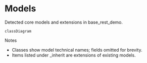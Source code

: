 # Models

Detected core models and extensions in base_rest_demo.

```mermaid
classDiagram
```

Notes
- Classes show model technical names; fields omitted for brevity.
- Items listed under _inherit are extensions of existing models.
